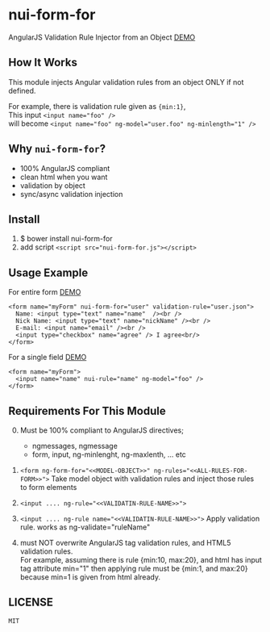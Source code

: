 nui-form-for
===========

AngularJS Validation Rule Injector from an Object
 [DEMO](https://rawgit.com/allenhwkim/nui-form-for/master/testapp/simple.html)

How It Works
------------
This module injects Angular validation rules from an object ONLY if not defined.  

For example, there is validation rule given as `{min:1}`,   
This input  `<input name="foo" />`    
will become `<input name="foo" ng-model="user.foo" ng-minlength="1" />`    

Why `nui-form-for`?
--------------------

   * 100% AngularJS compliant
   * clean html when you want
   * validation by object
   * sync/async validation injection

Install
--------

  1. $ bower install nui-form-for
  2. add script `<script src="nui-form-for.js"></script>`

Usage Example
--------------

  For entire form  [DEMO](https://rawgit.com/allenhwkim/nui-form-for/master/testapp/simple.html)

    <form name="myForm" nui-form-for="user" validation-rule="user.json">
      Name: <input type="text" name="name"  /><br />
      Nick Name: <input type="text" name="nickName" /><br />
      E-mail: <input name="email" /><br />
      <input type="checkbox" name="agree" /> I agree<br/>
    </form>

  For a single field [DEMO](https://rawgit.com/allenhwkim/nui-form-for/master/testapp/simple-inline.html)

    <form name="myForm">
      <input name="name" nui-rule="name" ng-model="foo" />
    </form>

Requirements For This Module
------------------------------

  0. Must be 100% compliant to AngularJS directives;
     * ngmessages, ngmessage
     * form, input, ng-minlenght, ng-maxlenth, ... etc

  1. `<form ng-form-for="<<MODEL-OBJECT>>" ng-rules="<<ALL-RULES-FOR-FORM>>">`
     Take model object with validation rules and inject those rules to form elements

  2. `<input .... ng-rule="<<VALIDATIN-RULE-NAME>>">`

  3. `<input .... ng-rule name="<<VALIDATIN-RULE-NAME>>">`
     Apply validation rule. works as ng-validate="ruleName"

  4. must NOT overwrite AngularJS tag validation rules, and HTML5 validation rules.   
     For example, assuming there is rule {min:10, max:20}, and html has input tag attribute min="1"
     then applying rule must be {min:1, and max:20} because min=1 is given from html already.

LICENSE
--------
    MIT 
